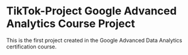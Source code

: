 # TikTok-Project Google Advanced Analytics Course Project
This is the first project created in the Google Advanced Data Analytics certification course. 
